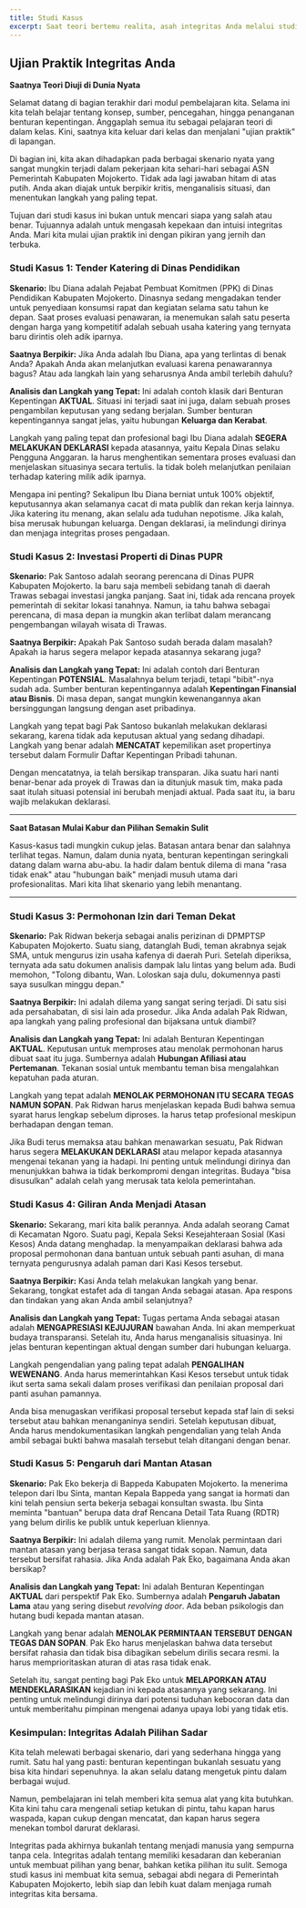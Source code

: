 ```yaml
---
title: Studi Kasus
excerpt: Saat teori bertemu realita, asah integritas Anda melalui studi kasus ASN Pemkab Mojokerto. Pelajari cara mengidentifikasi masalah dan tentukan langkah yang tepat untuk setiap dilema yang mungkin Anda hadapi di dunia nyata.
---
```


## Ujian Praktik Integritas Anda

**Saatnya Teori Diuji di Dunia Nyata**

Selamat datang di bagian terakhir dari modul pembelajaran kita. Selama ini kita telah belajar tentang konsep, sumber, pencegahan, hingga penanganan benturan kepentingan. Anggaplah semua itu sebagai pelajaran teori di dalam kelas. Kini, saatnya kita keluar dari kelas dan menjalani "ujian praktik" di lapangan.

Di bagian ini, kita akan dihadapkan pada berbagai skenario nyata yang sangat mungkin terjadi dalam pekerjaan kita sehari-hari sebagai ASN Pemerintah Kabupaten Mojokerto. Tidak ada lagi jawaban hitam di atas putih. Anda akan diajak untuk berpikir kritis, menganalisis situasi, dan menentukan langkah yang paling tepat.

Tujuan dari studi kasus ini bukan untuk mencari siapa yang salah atau benar. Tujuannya adalah untuk mengasah kepekaan dan intuisi integritas Anda. Mari kita mulai ujian praktik ini dengan pikiran yang jernih dan terbuka.

### Studi Kasus 1: Tender Katering di Dinas Pendidikan

**Skenario:**
Ibu Diana adalah Pejabat Pembuat Komitmen (PPK) di Dinas Pendidikan Kabupaten Mojokerto. Dinasnya sedang mengadakan tender untuk penyediaan konsumsi rapat dan kegiatan selama satu tahun ke depan. Saat proses evaluasi penawaran, ia menemukan salah satu peserta dengan harga yang kompetitif adalah sebuah usaha katering yang ternyata baru dirintis oleh adik iparnya.

**Saatnya Berpikir:**
Jika Anda adalah Ibu Diana, apa yang terlintas di benak Anda? Apakah Anda akan melanjutkan evaluasi karena penawarannya bagus? Atau ada langkah lain yang seharusnya Anda ambil terlebih dahulu?

**Analisis dan Langkah yang Tepat:**
Ini adalah contoh klasik dari Benturan Kepentingan **AKTUAL**. Situasi ini terjadi saat ini juga, dalam sebuah proses pengambilan keputusan yang sedang berjalan. Sumber benturan kepentingannya sangat jelas, yaitu hubungan **Keluarga dan Kerabat**.

Langkah yang paling tepat dan profesional bagi Ibu Diana adalah **SEGERA MELAKUKAN DEKLARASI** kepada atasannya, yaitu Kepala Dinas selaku Pengguna Anggaran. Ia harus menghentikan sementara proses evaluasi dan menjelaskan situasinya secara tertulis. Ia tidak boleh melanjutkan penilaian terhadap katering milik adik iparnya.

Mengapa ini penting? Sekalipun Ibu Diana berniat untuk 100% objektif, keputusannya akan selamanya cacat di mata publik dan rekan kerja lainnya. Jika katering itu menang, akan selalu ada tuduhan nepotisme. Jika kalah, bisa merusak hubungan keluarga. Dengan deklarasi, ia melindungi dirinya dan menjaga integritas proses pengadaan.

### Studi Kasus 2: Investasi Properti di Dinas PUPR

**Skenario:**
Pak Santoso adalah seorang perencana di Dinas PUPR Kabupaten Mojokerto. Ia baru saja membeli sebidang tanah di daerah Trawas sebagai investasi jangka panjang. Saat ini, tidak ada rencana proyek pemerintah di sekitar lokasi tanahnya. Namun, ia tahu bahwa sebagai perencana, di masa depan ia mungkin akan terlibat dalam merancang pengembangan wilayah wisata di Trawas.

**Saatnya Berpikir:**
Apakah Pak Santoso sudah berada dalam masalah? Apakah ia harus segera melapor kepada atasannya sekarang juga?

**Analisis dan Langkah yang Tepat:**
Ini adalah contoh dari Benturan Kepentingan **POTENSIAL**. Masalahnya belum terjadi, tetapi "bibit"-nya sudah ada. Sumber benturan kepentingannya adalah **Kepentingan Finansial atau Bisnis**. Di masa depan, sangat mungkin kewenangannya akan bersinggungan langsung dengan aset pribadinya.

Langkah yang tepat bagi Pak Santoso bukanlah melakukan deklarasi sekarang, karena tidak ada keputusan aktual yang sedang dihadapi. Langkah yang benar adalah **MENCATAT** kepemilikan aset propertinya tersebut dalam Formulir Daftar Kepentingan Pribadi tahunan.

Dengan mencatatnya, ia telah bersikap transparan. Jika suatu hari nanti benar-benar ada proyek di Trawas dan ia ditunjuk masuk tim, maka pada saat itulah situasi potensial ini berubah menjadi aktual. Pada saat itu, ia baru wajib melakukan deklarasi.

---

**Saat Batasan Mulai Kabur dan Pilihan Semakin Sulit**

Kasus-kasus tadi mungkin cukup jelas. Batasan antara benar dan salahnya terlihat tegas. Namun, dalam dunia nyata, benturan kepentingan seringkali datang dalam warna abu-abu. Ia hadir dalam bentuk dilema di mana "rasa tidak enak" atau "hubungan baik" menjadi musuh utama dari profesionalitas. Mari kita lihat skenario yang lebih menantang.

---

### Studi Kasus 3: Permohonan Izin dari Teman Dekat

**Skenario:**
Pak Ridwan bekerja sebagai analis perizinan di DPMPTSP Kabupaten Mojokerto. Suatu siang, datanglah Budi, teman akrabnya sejak SMA, untuk mengurus izin usaha kafenya di daerah Puri. Setelah diperiksa, ternyata ada satu dokumen analisis dampak lalu lintas yang belum ada. Budi memohon, "Tolong dibantu, Wan. Loloskan saja dulu, dokumennya pasti saya susulkan minggu depan."

**Saatnya Berpikir:**
Ini adalah dilema yang sangat sering terjadi. Di satu sisi ada persahabatan, di sisi lain ada prosedur. Jika Anda adalah Pak Ridwan, apa langkah yang paling profesional dan bijaksana untuk diambil?

**Analisis dan Langkah yang Tepat:**
Ini adalah Benturan Kepentingan **AKTUAL**. Keputusan untuk memproses atau menolak permohonan harus dibuat saat itu juga. Sumbernya adalah **Hubungan Afiliasi atau Pertemanan**. Tekanan sosial untuk membantu teman bisa mengalahkan kepatuhan pada aturan.

Langkah yang tepat adalah **MENOLAK PERMOHONAN ITU SECARA TEGAS NAMUN SOPAN**. Pak Ridwan harus menjelaskan kepada Budi bahwa semua syarat harus lengkap sebelum diproses. Ia harus tetap profesional meskipun berhadapan dengan teman.

Jika Budi terus memaksa atau bahkan menawarkan sesuatu, Pak Ridwan harus segera **MELAKUKAN DEKLARASI** atau melapor kepada atasannya mengenai tekanan yang ia hadapi. Ini penting untuk melindungi dirinya dan menunjukkan bahwa ia tidak berkompromi dengan integritas. Budaya "bisa disusulkan" adalah celah yang merusak tata kelola pemerintahan.

### Studi Kasus 4: Giliran Anda Menjadi Atasan

**Skenario:**
Sekarang, mari kita balik perannya. Anda adalah seorang Camat di Kecamatan Ngoro. Suatu pagi, Kepala Seksi Kesejahteraan Sosial (Kasi Kesos) Anda datang menghadap. Ia menyampaikan deklarasi bahwa ada proposal permohonan dana bantuan untuk sebuah panti asuhan, di mana ternyata pengurusnya adalah paman dari Kasi Kesos tersebut.

**Saatnya Berpikir:**
Kasi Anda telah melakukan langkah yang benar. Sekarang, tongkat estafet ada di tangan Anda sebagai atasan. Apa respons dan tindakan yang akan Anda ambil selanjutnya?

**Analisis dan Langkah yang Tepat:**
Tugas pertama Anda sebagai atasan adalah **MENGAPRESIASI KEJUJURAN** bawahan Anda. Ini akan memperkuat budaya transparansi. Setelah itu, Anda harus menganalisis situasinya. Ini jelas benturan kepentingan aktual dengan sumber dari hubungan keluarga.

Langkah pengendalian yang paling tepat adalah **PENGALIHAN WEWENANG**. Anda harus memerintahkan Kasi Kesos tersebut untuk tidak ikut serta sama sekali dalam proses verifikasi dan penilaian proposal dari panti asuhan pamannya.

Anda bisa menugaskan verifikasi proposal tersebut kepada staf lain di seksi tersebut atau bahkan menanganinya sendiri. Setelah keputusan dibuat, Anda harus mendokumentasikan langkah pengendalian yang telah Anda ambil sebagai bukti bahwa masalah tersebut telah ditangani dengan benar.

### Studi Kasus 5: Pengaruh dari Mantan Atasan

**Skenario:**
Pak Eko bekerja di Bappeda Kabupaten Mojokerto. Ia menerima telepon dari Ibu Sinta, mantan Kepala Bappeda yang sangat ia hormati dan kini telah pensiun serta bekerja sebagai konsultan swasta. Ibu Sinta meminta "bantuan" berupa data draf Rencana Detail Tata Ruang (RDTR) yang belum dirilis ke publik untuk keperluan kliennya.

**Saatnya Berpikir:**
Ini adalah dilema yang rumit. Menolak permintaan dari mantan atasan yang berjasa terasa sangat tidak sopan. Namun, data tersebut bersifat rahasia. Jika Anda adalah Pak Eko, bagaimana Anda akan bersikap?

**Analisis dan Langkah yang Tepat:**
Ini adalah Benturan Kepentingan **AKTUAL** dari perspektif Pak Eko. Sumbernya adalah **Pengaruh Jabatan Lama** atau yang sering disebut _revolving door_. Ada beban psikologis dan hutang budi kepada mantan atasan.

Langkah yang benar adalah **MENOLAK PERMINTAAN TERSEBUT DENGAN TEGAS DAN SOPAN**. Pak Eko harus menjelaskan bahwa data tersebut bersifat rahasia dan tidak bisa dibagikan sebelum dirilis secara resmi. Ia harus memprioritaskan aturan di atas rasa tidak enak.

Setelah itu, sangat penting bagi Pak Eko untuk **MELAPORKAN ATAU MENDEKLARASIKAN** kejadian ini kepada atasannya yang sekarang. Ini penting untuk melindungi dirinya dari potensi tuduhan kebocoran data dan untuk memberitahu pimpinan mengenai adanya upaya lobi yang tidak etis.

### Kesimpulan: Integritas Adalah Pilihan Sadar

Kita telah melewati berbagai skenario, dari yang sederhana hingga yang rumit. Satu hal yang pasti: benturan kepentingan bukanlah sesuatu yang bisa kita hindari sepenuhnya. Ia akan selalu datang mengetuk pintu dalam berbagai wujud.

Namun, pembelajaran ini telah memberi kita semua alat yang kita butuhkan. Kita kini tahu cara mengenali setiap ketukan di pintu, tahu kapan harus waspada, kapan cukup dengan mencatat, dan kapan harus segera menekan tombol darurat deklarasi.

Integritas pada akhirnya bukanlah tentang menjadi manusia yang sempurna tanpa cela. Integritas adalah tentang memiliki kesadaran dan keberanian untuk membuat pilihan yang benar, bahkan ketika pilihan itu sulit. Semoga studi kasus ini membuat kita semua, sebagai abdi negara di Pemerintah Kabupaten Mojokerto, lebih siap dan lebih kuat dalam menjaga rumah integritas kita bersama.
